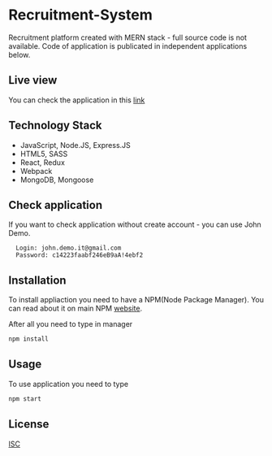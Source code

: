 ﻿# Recruitment-System
Recruitment platform created with MERN stack - full source code is not available.
Code of application is publicated in independent applications below.

## Live view
You can check the application in this [link](https://joinjobs.herokuapp.com/)


## Technology Stack
  - JavaScript, Node.JS, Express.JS
  - HTML5, SASS
  - React, Redux
  - Webpack
  - MongoDB, Mongoose
  
## Check application
If you want to check application without create account - you can use John Demo.
```
  Login: john.demo.it@gmail.com
  Password: c14223faabf246eB9aA!4ebf2
```

## Installation
To install appliaction you need to have a NPM(Node Package Manager).
You can read about it on main NPM [website](https://www.npmjs.com/).

After all you need to type in manager
```bash
npm install
```

## Usage
To use application you need to type
```bash
npm start
```

## License
[ISC](https://choosealicense.com/licenses/isc/)
